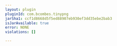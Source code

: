 ```yaml
---
layout: plugin
pluginId: com.bcombes.tinypng
jarSha1: ccf1d8668d5f5ed88907eb930ef3dd35ebe2bab3
isJarAvailable: true
error: NONE
violations: []

---
```

